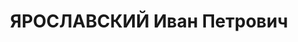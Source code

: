 ---
title: ЯРОСЛАВСКИЙ Иван Петрович
description: "Род. в 1896, Херсонская губ., Одесский уезд, дер. Новоселовка, украинец,\
  \ обр.: незаконченное высшее, искл. из ВКП(б) в 1937 г. Проживал: Московская обл.,\
  \ Савеловская ж.д., ст. Долгопрудная, дом инженерно-технических работников завода\
  \ № 207. Начальник строительства на заводе № 207. \n  Арестован 02.08.1937. Обв.:\
  \ вредительство. Приговор: ВК ВС СССР, 09.10.1937 – ВМН. Расстрелян 09.10.1937,\
  \ г.Москва. \n  Реабилитирован Прокуратурой г.Москвы 20.05.1993"
---